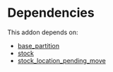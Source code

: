 # Dependencies

This addon depends on:

- [base_partition](https://github.com/bringout/oca-technical)
- [stock](https://github.com/bringout/oca-ocb-warehouse)
- [stock_location_pending_move](https://github.com/bringout/oca-workflow-process)
